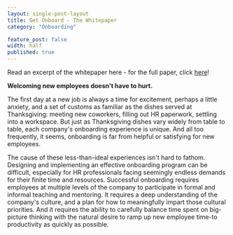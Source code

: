```yaml
---
layout: single-post-layout
title: Get Onboard - The Whitepaper
category: "Onboarding"

feature_post: false
width: half
published: true
---
```


Read an excerpt of the whitepaper here - for the full paper, click [here](http://eepurl.com/bA2WV9)!

**Welcoming new employees doesn't have to hurt.**

The first day at a new job is always a time for excitement, perhaps a little anxiety, and a set of customs as familiar as the dishes served at Thanksgiving: meeting new coworkers, filling out HR  paperwork, settling into a workspace. But just as Thanksgiving dishes vary widely from table to table, each company's onboarding experience is unique. And all too frequently, it seems, onboarding is far from helpful or satisfying for new employees.

The cause of these less-than-ideal experiences isn't hard to fathom. Designing and implementing an effective onboarding program can be difficult, especially for HR professionals facing seemingly endless demands for their finite time and resources. Successful onboarding requires employees at multiple levels of the company to participate in formal and informal teaching and mentoring. It requires a deep understanding of the company's culture, and a plan for how to meaningfully impart those cultural priorities. And it requires the ability to carefully balance time spent on big-picture thinking with the natural desire to ramp up new employee time-to productivity as quickly as possible.
